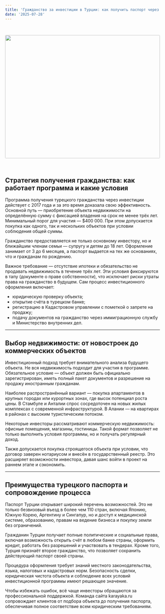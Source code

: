 ```yaml
---
title: 'Гражданство за инвестиции в Турции: как получить паспорт через покупку недвижимости'
date: '2025-07-28'
---
```


<img src="https://karayaka.ru/assets/images/articles/article13.jpg" width=100% height="400" style="object-fit: cover; border-radius: 3px; margin: 30px auto;" />

## Стратегия получения гражданства: как работает программа и какие условия

Программа получения турецкого гражданства через инвестиции действует с 2017 года и за это время доказала свою эффективность. Основной путь — приобретение объекта недвижимости на определённую сумму с фиксацией владения на срок не менее трёх лет. Минимальный порог для участия — $400 000. При этом допускается покупка как одного, так и нескольких объектов при условии соблюдения общей суммы.

Гражданство предоставляется не только основному инвестору, но и ближайшим членам семьи — супругу и детям до 18 лет. Оформление занимает от 3 до 6 месяцев, а паспорт выдается на тех же основаниях, что и гражданам по рождению.

Важное требование — отсутствие ипотеки и обязательство не продавать недвижимость в течение трёх лет. Эти условия фиксируются в тапу (документе о праве собственности), что исключает риски утраты права на гражданство в будущем. Сам процесс инвестиционного оформления включает:

- юридическую проверку объекта;
- открытие счёта в турецком банке;
- регистрацию в Кадастровом управлении с пометкой о запрете на продажу;
- подачу документов на гражданство через иммиграционную службу и Министерство внутренних дел.

---

## Выбор недвижимости: от новостроек до коммерческих объектов

Инвестиционный подход требует внимательного анализа будущего объекта. Не вся недвижимость подходит для участия в программе. Обязательное условие — объект должен быть официально зарегистрирован, иметь полный пакет документов и разрешение на продажу иностранным гражданам.

Наиболее распространённый вариант — покупка апартаментов в крупных городах или курортных зонах, где высок потенциал роста цены. В Стамбуле и Анталии спрос сосредоточен на новых жилых комплексах с современной инфраструктурой. В Алании — на квартирах в районах с высоким туристическим потоком.

Некоторые инвесторы рассматривают коммерческую недвижимость: офисные помещения, магазины, гостиницы. Такой формат позволяет не только выполнить условия программы, но и получать регулярный доход.

Также допускается покупка строящегося объекта при условии, что договор заверен нотариусом и внесён в государственный реестр. Это расширяет возможности инвестора, давая шанс войти в проект на раннем этапе и сэкономить.

---

## Преимущества турецкого паспорта и сопровождение процесса

Паспорт Турции открывает широкий перечень возможностей. Это не только безвизовый въезд в более чем 110 стран, включая Японию, Южную Корею, Аргентину и Сингапур, но и доступ к медицинской системе, образованию, правам на ведение бизнеса и покупку земли без ограничений.

Гражданин Турции получает полные политические и социальные права, включая возможность открыть счёт в любом банке страны, оформить кредит, работать без разрешений и участвовать в тендерах. Кроме того, Турция признаёт второе гражданство, что позволяет сохранить действующий паспорт своей страны.

Процедура оформления требует знаний местного законодательства, языка, налоговых и кадастровых норм. Безопасность сделки, юридическая чистота объекта и соблюдение всех условий инвестиционной программы имеют решающее значение.

Чтобы избежать ошибок, всё чаще инвесторы обращаются за профессиональной поддержкой. Команда сайта karayaka.ru сопровождает клиентов от подбора объекта до получения паспорта, обеспечивая полное соответствие всем юридическим требованиям.

